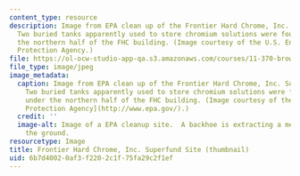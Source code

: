 ```yaml
---
content_type: resource
description: Image from EPA clean up of the Frontier Hard Chrome, Inc. Superfund site.
  Two buried tanks apparently used to store chromium solutions were found buried under
  the northern half of the FHC building. (Image courtesy of the U.S. Environmental
  Protection Agency.)
file: https://ol-ocw-studio-app-qa.s3.amazonaws.com/courses/11-370-brownfields-policy-and-practice-fall-2005/6b7d40020af3f2202c1f75fa29c2f1ef_11-370f05-th.jpg
file_type: image/jpeg
image_metadata:
  caption: Image from EPA clean up of the Frontier Hard Chrome, Inc. Superfund site.
    Two buried tanks apparently used to store chromium solutions were found buried
    under the northern half of the FHC building. (Image courtesy of the [U.S. Environmental
    Protection Agency](http://www.epa.gov/).)
  credit: ''
  image-alt: Image of a EPA cleanup site.  A backhoe is extracting a metal tank from
    the ground.
resourcetype: Image
title: Frontier Hard Chrome, Inc. Superfund Site (thumbnail)
uid: 6b7d4002-0af3-f220-2c1f-75fa29c2f1ef
---
```

